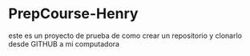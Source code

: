 # PrepCourse-Henry
este es un proyecto de prueba de como crear un repositorio y clonarlo desde GITHUB a mi computadora